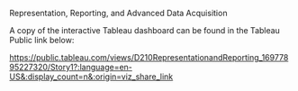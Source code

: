 Representation, Reporting, and Advanced Data Acquisition

A copy of the interactive Tableau dashboard can be found in the Tableau Public link below:

https://public.tableau.com/views/D210RepresentationandReporting_16977895227320/Story1?:language=en-US&:display_count=n&:origin=viz_share_link
